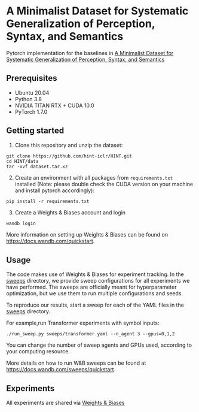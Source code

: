 # A Minimalist Dataset for Systematic Generalization of Perception, Syntax, and Semantics
Pytorch implementation for the baselines in [A Minimalist Dataset for Systematic Generalization of Perception, Syntax, and Semantics](https://hint-iclr.github.io/HINT/)

## Prerequisites
* Ubuntu 20.04
* Python 3.8
* NVIDIA TITAN RTX + CUDA 10.0
* PyTorch 1.7.0

## Getting started
1. Clone this repository and unzip the dataset:
```
git clone https://github.com/hint-iclr/HINT.git
cd HINT/data
tar -xvf dataset.tar.xz
```
2. Create an environment with all packages from `requirements.txt` installed (Note: please double check the CUDA version on your machine and install pytorch accordingly):
```
pip install -r requirements.txt
```

3. Create a Weights & Biases account and login 
```bash
wandb login
```

More information on setting up Weights & Biases can be found on
https://docs.wandb.com/quickstart.

## Usage
The code makes use of Weights &  Biases for experiment tracking. In the [sweeps](./sweeps/) directory, we provide sweep configurations for all experiments we have performed. The sweeps are officially meant for hyperparameter optimization, but we use them to run multiple configurations and seeds.

To reproduce our results, start a sweep for each of the YAML files in the [sweeps](./sweeps/) directory.


For example,run Transformer experiments with symbol inputs: 
```
./run_sweep.py sweeps/transformer.yaml --n_agent 3 --gpus=0,1,2
```

You can change the number of sweep agents and GPUs used, according to your computing resource.

More details on how to run W&B sweeps can be found at https://docs.wandb.com/sweeps/quickstart.

## Experiments
All experiments are shared via [Weights & Biases](https://wandb.ai/qli/HINT/reports/HINT-experimental-report--VmlldzoyNzAyOTIy)